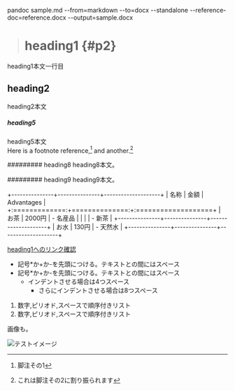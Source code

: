 pandoc sample.md --from=markdown --to=docx --standalone --reference-doc=reference.docx --output=sample.docx
> # heading1 {#p2}
heading1本文一行目

## heading2 
heading2本文

##### heading5
heading5本文  
Here is a footnote reference,[^1] and another.[^longnote]

[^1]: 脚注その1

[^longnote]: これは脚注その2に割り振られます

######### heading8
heading8本文。  

######### heading9
heading9本文。  

+---------------+---------------+--------------------+
| 名称          | 金額          | Advantages          |
+:=============:+==============:+:===================+
| お茶          | 2000円        | - 名産品            |
|               |               | - 新茶             |
+---------------+---------------+--------------------+
| お水          | 130円         | - 天然水            |
+---------------+---------------+--------------------+

[heading1へのリンク確認](#p2)  

* 記号*か+か-を先頭につける。テキストとの間にはスペース
* 記号*か+か-を先頭につける。テキストとの間にはスペース
    + インデントさせる場合は4つスペース
        + さらにインデントさせる場合は8つスペース


1. 数字,ピリオド,スペースで順序付きリスト
1. 数字,ピリオド,スペースで順序付きリスト

画像も。

![テストイメージ](test.bmp)